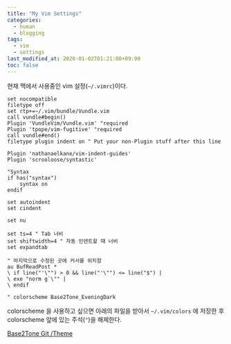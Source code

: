 ```yaml
---
title: "My Vim Settings"
categories:
  - human
  - blogging
tags:
  - vim
  - settings
last_modified_at: 2020-01-02T01:21:00+09:00
toc: false
---
```


현재 맥에서 사용중인 vim 설정(`~/.vimrc`)이다.

```vim
set nocompatible
filetype off
set rtp+=~/.vim/bundle/Vundle.vim
call vundle#begin()
Plugin 'VundleVim/Vundle.vim' "required
Plugin 'tpope/vim-fugitive' "required
call vundle#end()
filetype plugin indent on " Put your non-Plugin stuff after this line

Plugin 'nathanaelkane/vim-indent-guides'
Plugin 'scrooloose/syntastic'

"Syntax
if has("syntax")
    syntax on
endif

set autoindent
set cindent

set nu

set ts=4 " Tab 너비
set shiftwidth=4 " 자동 인덴트할 때 너비
set expandtab

" 마지막으로 수정된 곳에 커서를 위치함
au BufReadPost *
\ if line("'\"") > 0 && line("'\"") <= line("$") |
\ exe "norm g`\"" |
\ endif

" colorscheme Base2Tone_EveningDark
```

colorscheme 을 사용하고 싶으면 아래의 파일을 받아서 `~/.vim/colors` 에 저장한 후 colorscheme 앞에 있는 주석(`"`)을 해제한다.

[Base2Tone Git /Theme](https://github.com/atelierbram/Base2Tone-vim/blob/master/autoload/airline/themes/Base2Tone_EveningDark.vim)
